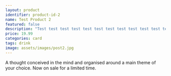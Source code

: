 ```yaml
---
layout: product
identifier: product-id-2
name: Test Product 2
featured: false
description: "Test test test test test test test test test test test test test test test test test test test."
price: 19.99
categories: card 
tags: drink
image: assets/images/post2.jpg
---
```

A thought conceived in the mind and organised around a main theme of your choice. Now on sale for a limited time.
